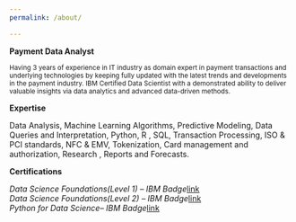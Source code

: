 ```yaml
---
permalink: /about/

---
```

**Payment Data Analyst** 

<sub>Having 3 years of experience in IT industry as domain expert in payment transactions and underlying technologies by keeping fully updated with the latest trends and developments in the payment industry. IBM Certified Data Scientist with a demonstrated ability to deliver valuable insights via data analytics and advanced data-driven methods.</sub>

**Expertise**

Data Analysis, Machine Learning Algorithms, Predictive Modeling, Data Queries and Interpretation, Python, R , SQL, Transaction Processing, ISO & PCI standards, NFC & EMV, Tokenization, Card management and authorization, Research , Reports and Forecasts.

**Certifications**

*Data Science Foundations(Level 1) – IBM Badge*[link](https://www.youracclaim.com/badges/ee374365-14c1-46e8-bc14-dbca359ab857)                  
*Data Science Foundations(Level 2) – IBM Badge*[link](https://www.youracclaim.com/badges/978a704e-2454-42e4-83e1-89ef1056f2fe)                  
*Python for Data Science– IBM Badge*[link](https://www.youracclaim.com/badges/97b05b0a-2ccb-4a26-8bba-3ea0c0773da0/linked_in_profile)




